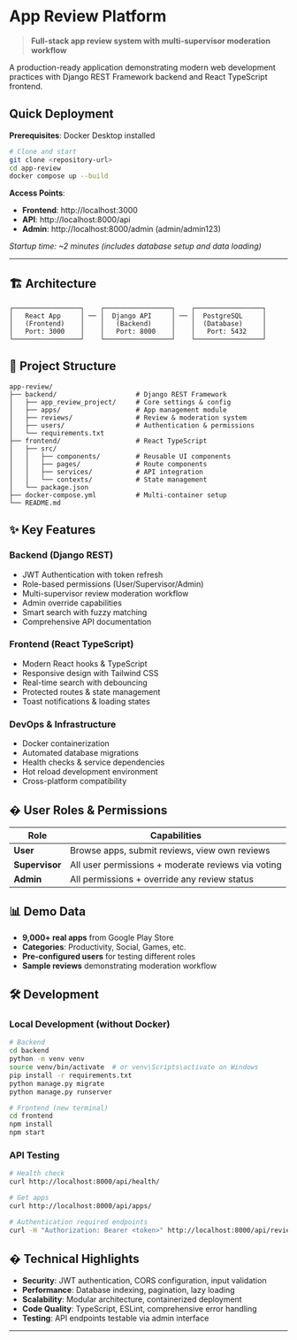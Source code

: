 # App Review Platform

> **Full-stack app review system with multi-supervisor moderation workflow**

A production-ready application demonstrating modern web development practices with Django REST Framework backend and React TypeScript frontend.

## Quick Deployment

**Prerequisites**: Docker Desktop installed

```bash
# Clone and start
git clone <repository-url>
cd app-review
docker compose up --build
```

**Access Points**:
- **Frontend**: http://localhost:3000
- **API**: http://localhost:8000/api
- **Admin**: http://localhost:8000/admin (admin/admin123)

*Startup time: ~2 minutes (includes database setup and data loading)*

---

## 🏗️ Architecture

```
┌─────────────────┐    ┌─────────────────┐    ┌─────────────────┐
│   React App     │ ── │  Django API     │ ── │  PostgreSQL     │
│   (Frontend)    │    │   (Backend)     │    │  (Database)     │
│   Port: 3000    │    │   Port: 8000    │    │   Port: 5432    │
└─────────────────┘    └─────────────────┘    └─────────────────┘
```

## 📂 Project Structure

```
app-review/
├── backend/                    # Django REST Framework
│   ├── app_review_project/     # Core settings & config
│   ├── apps/                   # App management module
│   ├── reviews/                # Review & moderation system
│   ├── users/                  # Authentication & permissions
│   └── requirements.txt
├── frontend/                   # React TypeScript
│   ├── src/
│   │   ├── components/         # Reusable UI components
│   │   ├── pages/              # Route components
│   │   ├── services/           # API integration
│   │   └── contexts/           # State management
│   └── package.json
├── docker-compose.yml          # Multi-container setup
└── README.md
```

## ✨ Key Features

### **Backend (Django REST)**
- JWT Authentication with token refresh
- Role-based permissions (User/Supervisor/Admin)
- Multi-supervisor review moderation workflow
- Admin override capabilities
- Smart search with fuzzy matching
- Comprehensive API documentation

### **Frontend (React TypeScript)**
- Modern React hooks & TypeScript
- Responsive design with Tailwind CSS
- Real-time search with debouncing
- Protected routes & state management
- Toast notifications & loading states

### **DevOps & Infrastructure**
- Docker containerization
- Automated database migrations
- Health checks & service dependencies
- Hot reload development environment
- Cross-platform compatibility

## � User Roles & Permissions

| Role | Capabilities |
|------|-------------|
| **User** | Browse apps, submit reviews, view own reviews |
| **Supervisor** | All user permissions + moderate reviews via voting |
| **Admin** | All permissions + override any review status |

## 📊 Demo Data

- **9,000+ real apps** from Google Play Store
- **Categories**: Productivity, Social, Games, etc.
- **Pre-configured users** for testing different roles
- **Sample reviews** demonstrating moderation workflow

## 🛠️ Development

### Local Development (without Docker)
```bash
# Backend
cd backend
python -m venv venv
source venv/bin/activate  # or venv\Scripts\activate on Windows
pip install -r requirements.txt
python manage.py migrate
python manage.py runserver

# Frontend (new terminal)
cd frontend
npm install
npm start
```

### API Testing
```bash
# Health check
curl http://localhost:8000/api/health/

# Get apps
curl http://localhost:8000/api/apps/

# Authentication required endpoints
curl -H "Authorization: Bearer <token>" http://localhost:8000/api/reviews/
```

## � Technical Highlights

- **Security**: JWT authentication, CORS configuration, input validation
- **Performance**: Database indexing, pagination, lazy loading
- **Scalability**: Modular architecture, containerized deployment
- **Code Quality**: TypeScript, ESLint, comprehensive error handling
- **Testing**: API endpoints testable via admin interface

---
